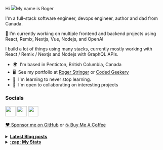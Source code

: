 Hi ![](https://user-images.githubusercontent.com/18350557/176309783-0785949b-9127-417c-8b55-ab5a4333674e.gif)My name is Roger 

I'm a full-stack software engineer, devops engineer, author and dad from Canada.

🔭 I’m currently working on multiple frontend and backend projects using React, Remix, Nextjs, Vue, Nodejs, and OpenAI 

I build a lot of things using many stacks, currently mostly working with React / Remix / Nextjs and Nodejs with GraphQL APIs.  

* 🌍  I'm based in Penticton, British Columbia, Canada 
* 🖥️  See my portfolio at [Roger Stringer](https://rogerstringer.com) or [Coded Geekery](https://codedgeekery.com) 
* 🧠  I'm learning to never stop learning. 
* 🤝  I'm open to collaborating on interesting projects

### Socials  

<p align="left"> <a href="https://www.github.com/freekrai" target="_blank" rel="noreferrer"><img src="https://raw.githubusercontent.com/danielcranney/readme-generator/main/public/icons/socials/github.svg" width="32" height="32" /></a> <a href="https://rogerstringer.com/rss.xml" target="_blank" rel="noreferrer"><img src="https://raw.githubusercontent.com/danielcranney/readme-generator/main/public/icons/socials/rss.svg" width="32" height="32" /></a> <a href="https://www.twitter.com/freekrai" target="_blank" rel="noreferrer"><img src="https://raw.githubusercontent.com/danielcranney/readme-generator/main/public/icons/socials/twitter.svg" width="32" height="32" /></a></p>

<a href="https://github.com/sponsors/freekrai"> ❤️ Sponsor me on GitHub</a> or <a href="https://www.buymeacoffee.com/codedgeekery">☕ Buy Me A Coffee</a>

<details>
  <summary><u><b> Latest Blog posts </u></b></summary>  

 <!-- BLOG-POST-LIST:START -->
- [Sam Altman Interview on being fired and rehired by OpenAI](https://rogerstringer.com/blog/sam-altman-interview-on-being-fired-and-rehired-by-open-ai)
- [Sam Altman back at OpenAI](https://rogerstringer.com/blog/sam-altman-back-at-open-ai)
- [OpenAI fallout: Everything that&#39;s happened since Sam Altman&#39;s firing](https://rogerstringer.com/blog/openai-sam-altman-everything-you-need-to-know)
- [Sam Altman fired as CEO of OpenAI](https://rogerstringer.com/blog/sam-altman-fired-as-ceo-of-open-ai)
- [Hell freezes over – Apple Plans to support RCS messages from Android phones next year](https://rogerstringer.com/blog/apple-plans-to-support-rcs-messages-from-android-phones-next-year)
- [Sam Bankman-Fried found guilty on all seven criminal fraud counts](https://rogerstringer.com/blog/sam-bankman-fried-found-guilty-on-all-seven-criminal-fraud-counts)
- [Firecracker beef rice bowl](https://rogerstringer.com/blog/firecracker-beef-rice-bowl)
- [Effective Immediately, John Riccitiello is out at Unity](https://rogerstringer.com/blog/effective-immediately-john-riccitiello-is-out-at-unity)
- [Microsoft Discussed Selling Bing to Apple as Google Replacement](https://rogerstringer.com/blog/microsoft-discussed-selling-bing-to-apple-as-google-replacement)
- [Biscuits and Gravy](https://rogerstringer.com/blog/biscuits-and-gravy)
- [Inside-out grilled ham and cheese sandwiches](https://codedgeekery.com/blog/inside-out-grilled-ham-and-cheese-sandwiches)
- [&quot;How to continue making kerosene lamps on the eve of electricity&quot;](https://codedgeekery.com/blog/how-to-continue-making-kerosene-lamps-on-the-eve-of-electricity)
<!-- BLOG-POST-LIST:END -->
</details> 

<details>
  <summary><u><b>:zap: My Stats</b></u></summary>

#### Github Stats
  
![](https://github-readme-stats-knowmad.vercel.app/api?username=freekrai&show_icons=true&count_private=true)
  
#### Github Streaks 
  
![](https://github-readme-streak-stats.herokuapp.com/?user=freekrai)
</details>
<!--
#### Top Languages 
![](https://github-readme-stats-knowmad.vercel.app/api/top-langs/?username=freekrai&hide=null&count_private=true)
![wakatime stats](https://github-readme-stats-knowmad.vercel.app/api/wakatime?username=datamcfly)


Here are some ideas to get you started:

- 🔭 I’m currently working on ...
- 🌱 I’m currently learning ...
- 👯 I’m looking to collaborate on ...
- 🤔 I’m looking for help with ...
- 💬 Ask me about ...
- 📫 How to reach me: ...
- 😄 Pronouns: ...
- ⚡ Fun fact: ...
-->
